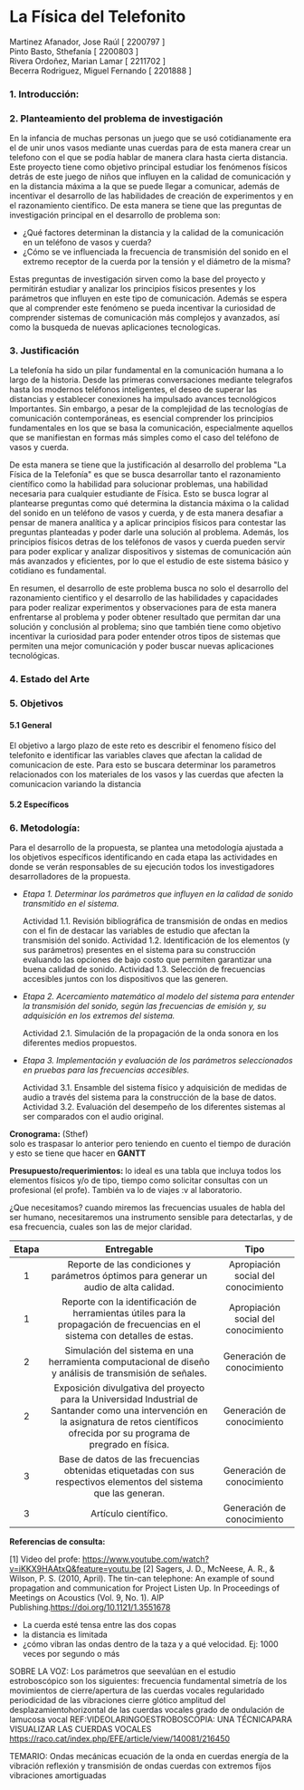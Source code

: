 # La Física del Telefonito

Martinez Afanador, Jose Raúl \[ 2200797 \]  \
Pinto Basto, Sthefanía \[ 2200803 \]  \
Rivera Ordoñez, Marian Lamar \[ 2211702 \]  \
Becerra Rodriguez, Miguel Fernando \[ 2201888 \]


###  1. Introducción:


### 2. Planteamiento del problema de investigación
En la infancia de muchas personas un juego que se usó cotidianamente era el de unir unos vasos mediante unas cuerdas para de esta manera crear un telefono con el que se podía hablar de manera clara hasta cierta distancia. Este proyecto tiene como objetivo principal estudiar los fenómenos físicos detrás de este juego de niños que influyen en la calidad de comunicación y en la distancia máxima a la que se puede llegar a comunicar, además de incentivar el desarrollo de las habilidades de creación de experimentos y en el razonamiento científico. De esta manera se tiene que las preguntas de investigación principal en el desarrollo de problema son:

- ¿Qué factores determinan la distancia y la calidad de la comunicación en un teléfono de vasos y cuerda?
- ¿Cómo se ve influenciada la frecuencia de transmisión del sonido en el extremo receptor de la cuerda por la tensión y el diámetro de la misma?

Estas preguntas de investigación sirven como la base del proyecto y permitirán estudiar y analizar los principios físicos presentes y los parámetros que influyen en este tipo de comunicación. Además se espera que al comprender este fenómeno se pueda incentivar la curiosidad de comprender sistemas de comunicación más complejos y avanzados, así como la busqueda de nuevas aplicaciones tecnologicas.


### 3. Justificación
La telefonía ha sido un pilar fundamental en la comunicación humana a lo largo de la historia. Desde las primeras conversaciones mediante telegrafos hasta los modernos teléfonos inteligentes, el deseo de superar las distancias y establecer conexiones ha impulsado avances tecnológicos Importantes.  Sin embargo, a pesar de la complejidad de las tecnologías de comunicación contemporáneas, es esencial  comprender los principios fundamentales en los que se basa la comunicación, especialmente aquellos que se manifiestan en formas más simples como el caso del teléfono de vasos y cuerda.

De esta manera se tiene que la justificación al desarrollo del problema "La Física de la Telefonía" es que se busca desarrollar tanto el razonamiento científico como la habilidad para solucionar problemas, una habilidad necesaria para cualquier estudiante de Física. Esto se busca lograr al plantearse preguntas como qué determina la distancia máxima o la calidad del sonido en un teléfono de vasos y cuerda, y de esta manera desafiar a pensar de manera analítica y a aplicar principios físicos para contestar las preguntas planteadas y poder darle una solución al problema. Además, los principios físicos detras de los teléfonos de vasos y cuerda pueden servir para poder explicar y analizar dispositivos y sistemas de comunicación aún más avanzados y eficientes, por lo que el estudio de este sistema básico y cotidiano es fundamental.

En resumen, el desarrollo de este problema busca no solo el desarrollo del razonamiento cientifico y el desarrollo de las habilidades y capacidades para poder realizar experimentos y observaciones para de esta manera enfrentarse al problema y poder obtener resultado que permitan dar una solución y conclusión al problema; sino que también tiene como objetivo incentivar la curiosidad para poder entender otros tipos de sistemas que permiten una mejor comunicación y poder buscar nuevas aplicaciones tecnológicas.

### 4. Estado del Arte

### 5. Objetivos

#### 5.1 General
El objetivo a largo plazo de este reto es describir el fenomeno físico del telefonito e identificar las variables claves que afectan la calidad de comunicacion de este. Para esto se buscara determinar los parametros relacionados con los materiales de los vasos y las cuerdas que afecten la comunicacion variando la distancia

#### 5.2 Específicos


### 6. Metodología:

Para el desarrollo de la propuesta, se plantea una metodología ajustada a los objetivos específicos identificando en cada etapa las actividades en donde se verán responsables de su ejecución todos los investigadores desarrolladores de la propuesta. 

- *Etapa 1. Determinar los parámetros que influyen en la calidad de sonido transmitido en el sistema.*

	Actividad 1.1. Revisión bibliográfica de transmisión de ondas en medios con el fin de destacar las variables de estudio que afectan la transmisión del sonido.
	Actividad 1.2. Identificación de los elementos (y sus parámetros) presentes en el sistema para su construcción evaluando las opciones de bajo costo que permiten garantizar una buena calidad de sonido.
	Actividad 1.3. Selección de frecuencias accesibles juntos con los dispositivos que las generen.  
 
- *Etapa 2. Acercamiento matemático al modelo del sistema para entender la transmisión del sonido, según las frecuencias de emisión y, su adquisición en los extremos del sistema.* 

	Actividad 2.1. Simulación de la propagación de la onda sonora en los diferentes medios propuestos.
 
- *Etapa 3. Implementación y evaluación de los parámetros seleccionados en pruebas para las frecuencias accesibles.* 

	Actividad 3.1. Ensamble del sistema físico y adquisición de medidas de audio a través del sistema para la construcción de la base de datos.
	Actividad 3.2. Evaluación del desempeño de los diferentes sistemas al ser comparados con el audio original.


**Cronograma:** (Sthef)  
solo es traspasar lo anterior pero teniendo en cuento el tiempo de duración y esto se tiene que hacer en **GANTT**

**Presupuesto/requerimientos:**
lo ideal es una tabla que incluya todos los elementos físicos y/o de tipo, tiempo como solicitar consultas con un profesional (el profe). También va lo de viajes :v al laboratorio.

¿Que necesitamos? cuando miremos las frecuencias usuales de habla del ser humano, necesitaremos una instrumento sensible para detectarlas, y de esa frecuencia, cuales son las de mejor claridad. 

| Etapa 	|                     Entregable                                                                 	|                 Tipo                	|
|:-----:	|:----------------------------------------------------------------------------------------------------:	|:-----------------------------------:	|
|   1   	|   Reporte de las condiciones y parámetros óptimos para generar un audio de alta calidad.           	| Apropiación social del conocimiento 	|
|   1   	|   Reporte con la identificación de herramientas útiles para la propagación de frecuencias en el sistema con detalles de estas.     	| Apropiación social del conocimiento 	|
|   2   	|   Simulación del sistema en una herramienta computacional de diseño y análisis de transmisión de señales.  | Generación de conocimiento          	|
|   2   	| Exposición divulgativa del proyecto para la Universidad Industrial de Santander como una intervención en la asignatura de retos científicos ofrecida por su programa de pregrado en física. 	| Generación de conocimiento          	|
|   3   	|    Base de datos de las frecuencias obtenidas etiquetadas con sus respectivos elementos del sistema que las generan.   	| Generación de conocimiento          	|
|   3   	|           Artículo científico.                                                                	| Generación de conocimiento          	|

**Referencias de consulta:**

[1] Video del profe: https://www.youtube.com/watch?v=iKKX9HAAtxQ&feature=youtu.be
[2] Sagers, J. D., McNeese, A. R., & Wilson, P. S. (2010, April). The tin-can telephone: An example of sound propagation and communication for Project Listen Up. In Proceedings of Meetings on Acoustics (Vol. 9, No. 1). AIP Publishing.https://doi.org/10.1121/1.3551678






- La cuerda esté tensa entre las dos copas
- la distancia es limitada
- ¿cómo vibran las ondas dentro de la taza y a qué velocidad. Ej: 1000 veces por segundo o más



SOBRE LA VOZ:
Los  parámetros  que  seevalúan  en  el  estudio  estroboscópico  son  los  siguientes: 
frecuencia  fundamental
simetría  de  los  movimientos  de  cierre/apertura de las cuerdas vocales
regularidado  periodicidad  de  las  vibraciones
cierre  glótico
amplitud  del  desplazamientohorizontal de las cuerdas vocales
grado de ondulación de lamucosa vocal
REF:VIDEOLARINGOESTROBOSCOPIA: UNA TÉCNICAPARA VISUALIZAR LAS CUERDAS VOCALES
https://raco.cat/index.php/EFE/article/view/140081/216450

TEMARIO:
Ondas mecánicas
ecuación de la onda en cuerdas
energía de la vibración
reflexión y transmisión de ondas
cuerdas con extremos fijos
vibraciones amortiguadas

